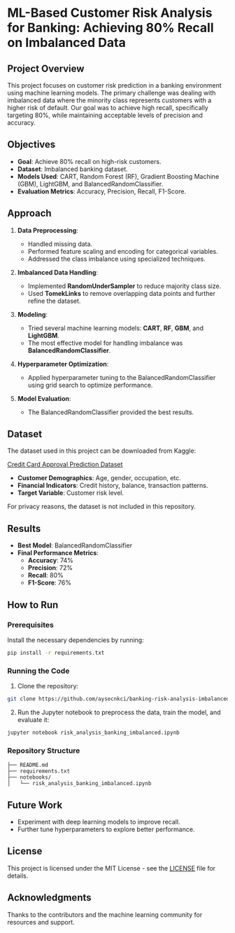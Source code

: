 # ML-Based Customer Risk Analysis for Banking: Achieving 80% Recall on Imbalanced Data

## Project Overview

This project focuses on customer risk prediction in a banking environment using machine learning models. The primary challenge was dealing with imbalanced data where the minority class represents customers with a higher risk of default. Our goal was to achieve high recall, specifically targeting 80%, while maintaining acceptable levels of precision and accuracy.

## Objectives

- **Goal**: Achieve 80% recall on high-risk customers.
- **Dataset**: Imbalanced banking dataset.
- **Models Used**: CART, Random Forest (RF), Gradient Boosting Machine (GBM), LightGBM, and BalancedRandomClassifier.
- **Evaluation Metrics**: Accuracy, Precision, Recall, F1-Score.

## Approach

1. **Data Preprocessing**:
   - Handled missing data.
   - Performed feature scaling and encoding for categorical variables.
   - Addressed the class imbalance using specialized techniques.

2. **Imbalanced Data Handling**:
   - Implemented **RandomUnderSampler** to reduce majority class size.
   - Used **TomekLinks** to remove overlapping data points and further refine the dataset.
   
3. **Modeling**:
   - Tried several machine learning models: **CART**, **RF**, **GBM**, and **LightGBM**.
   - The most effective model for handling imbalance was **BalancedRandomClassifier**.

4. **Hyperparameter Optimization**:
   - Applied hyperparameter tuning to the BalancedRandomClassifier using grid search to optimize performance.

5. **Model Evaluation**:
   - The BalancedRandomClassifier provided the best results.
     

## Dataset

The dataset used in this project can be downloaded from Kaggle:

[Credit Card Approval Prediction Dataset](https://www.kaggle.com/datasets/rikdifos/credit-card-approval-prediction)


- **Customer Demographics**: Age, gender, occupation, etc.
- **Financial Indicators**: Credit history, balance, transaction patterns.
- **Target Variable**: Customer risk level.

For privacy reasons, the dataset is not included in this repository.

## Results

- **Best Model**: BalancedRandomClassifier
- **Final Performance Metrics**:
  - **Accuracy**: 74%
  - **Precision**: 72%
  - **Recall**: 80%
  - **F1-Score**: 76%

## How to Run

### Prerequisites

Install the necessary dependencies by running:

```bash
pip install -r requirements.txt
```

### Running the Code

1. Clone the repository:

```bash
git clone https://github.com/aysecnkci/banking-risk-analysis-imbalanced-data.git
```

2. Run the Jupyter notebook to preprocess the data, train the model, and evaluate it:

```bash
jupyter notebook risk_analysis_banking_imbalanced.ipynb
```

### Repository Structure

```plaintext
├── README.md
├── requirements.txt
├── notebooks/
│   └── risk_analysis_banking_imbalanced.ipynb
```


## Future Work

- Experiment with deep learning models to improve recall.
- Further tune hyperparameters to explore better performance.


## License

This project is licensed under the MIT License - see the [LICENSE](LICENSE) file for details.

## Acknowledgments

Thanks to the contributors and the machine learning community for resources and support.

